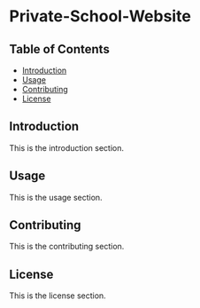 # Private-School-Website

## Table of Contents

- [Introduction](#introduction)
- [Usage](#usage)
- [Contributing](#contributing)
- [License](#license)

## Introduction

This is the introduction section.

## Usage

This is the usage section.

## Contributing

This is the contributing section.

## License

This is the license section.